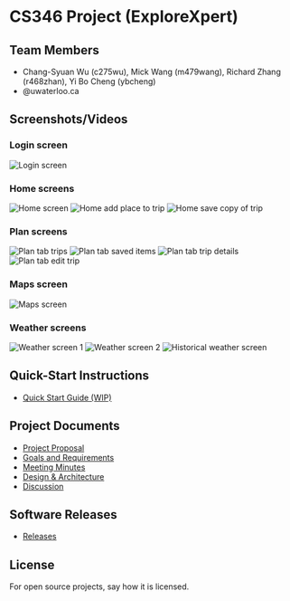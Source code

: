 # CS346 Project (ExploreXpert)

## Team Members

* Chang-Syuan Wu (c275wu), Mick Wang (m479wang), Richard Zhang (r468zhan), Yi Bo Cheng (ybcheng)
* @uwaterloo.ca

## Screenshots/Videos

### Login screen
![Login screen](screenshots/login.png)

### Home screens
![Home screen](screenshots/home_screen.png)
![Home add place to trip](screenshots/home_save_place_to_trip.png)
![Home save copy of trip](screenshots/save_copy_of_trip.png)

### Plan screens
![Plan tab trips](screenshots/plan_trips.png)
![Plan tab saved items](screenshots/plan_saved_items.png)
![Plan tab trip details](screenshots/trip_details.png)
![Plan tab edit trip](screenshots/edit_trip.png)

### Maps screen
![Maps screen](screenshots/maps_screen.png)

### Weather screens
![Weather screen 1](screenshots/weather_screen1.png)
![Weather screen 2](screenshots/weather_screen2.png)
![Historical weather screen](screenshots/historical_weather_screen.png)


## Quick-Start Instructions
* [Quick Start Guide (WIP)](https://git.uwaterloo.ca/c275wu/cs346-project/-/wikis/Quick-Start-Guide)

## Project Documents
* [Project Proposal](https://git.uwaterloo.ca/c275wu/cs346-project/-/wikis/Project-Proposal)
* [Goals and Requirements](https://git.uwaterloo.ca/c275wu/cs346-project/-/wikis/Requirements)
* [Meeting Minutes](https://git.uwaterloo.ca/c275wu/cs346-project/-/wikis/Meeting-Minutes)
* [Design & Architecture](https://git.uwaterloo.ca/c275wu/cs346-project/-/wikis/Design-Doc)
* [Discussion](https://git.uwaterloo.ca/c275wu/cs346-project/-/wikis/Discussion)

## Software Releases
* [Releases](https://git.uwaterloo.ca/c275wu/cs346-project/-/releases)

## License
For open source projects, say how it is licensed.
